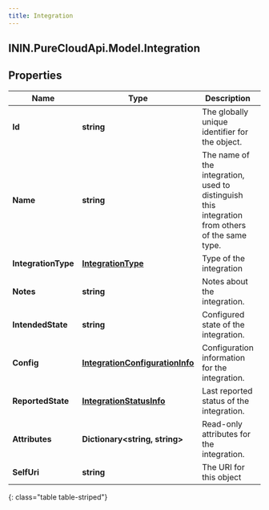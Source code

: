 ```yaml
---
title: Integration
---
```

## ININ.PureCloudApi.Model.Integration

## Properties

|Name | Type | Description | Notes|
|------------ | ------------- | ------------- | -------------|
| **Id** | **string** | The globally unique identifier for the object. | [optional] |
| **Name** | **string** | The name of the integration, used to distinguish this integration from others of the same type. | [optional] |
| **IntegrationType** | [**IntegrationType**](IntegrationType.html) | Type of the integration | [optional] |
| **Notes** | **string** | Notes about the integration. | [optional] |
| **IntendedState** | **string** | Configured state of the integration. | |
| **Config** | [**IntegrationConfigurationInfo**](IntegrationConfigurationInfo.html) | Configuration information for the integration. | [optional] |
| **ReportedState** | [**IntegrationStatusInfo**](IntegrationStatusInfo.html) | Last reported status of the integration. | [optional] |
| **Attributes** | **Dictionary&lt;string, string&gt;** | Read-only attributes for the integration. | [optional] |
| **SelfUri** | **string** | The URI for this object | [optional] |
{: class="table table-striped"}


